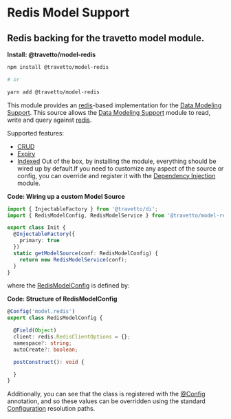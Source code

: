 <!-- This file was generated by @travetto/doc and should not be modified directly -->
<!-- Please modify https://github.com/travetto/travetto/tree/main/module/model-redis/DOC.tsx and execute "npx trv doc" to rebuild -->
# Redis Model Support

## Redis backing for the travetto model module.

**Install: @travetto/model-redis**
```bash
npm install @travetto/model-redis

# or

yarn add @travetto/model-redis
```

This module provides an [redis](https://redis.io)-based implementation for the [Data Modeling Support](https://github.com/travetto/travetto/tree/main/module/model#readme "Datastore abstraction for core operations.").  This source allows the [Data Modeling Support](https://github.com/travetto/travetto/tree/main/module/model#readme "Datastore abstraction for core operations.") module to read, write and query against [redis](https://redis.io). 

Supported features:
   *  [CRUD](https://github.com/travetto/travetto/tree/main/module/model/src/types/crud.ts#L11)
   *  [Expiry](https://github.com/travetto/travetto/tree/main/module/model/src/types/expiry.ts#L10)
   *  [Indexed](https://github.com/travetto/travetto/tree/main/module/model/src/types/indexed.ts#L11)
Out of the box, by installing the module, everything should be wired up by default.If you need to customize any aspect of the source or config, you can override and register it with the [Dependency Injection](https://github.com/travetto/travetto/tree/main/module/di#readme "Dependency registration/management and injection support.") module.

**Code: Wiring up a custom Model Source**
```typescript
import { InjectableFactory } from '@travetto/di';
import { RedisModelConfig, RedisModelService } from '@travetto/model-redis';

export class Init {
  @InjectableFactory({
    primary: true
  })
  static getModelSource(conf: RedisModelConfig) {
    return new RedisModelService(conf);
  }
}
```

where the [RedisModelConfig](https://github.com/travetto/travetto/tree/main/module/model-redis/src/config.ts#L7) is defined by:

**Code: Structure of RedisModelConfig**
```typescript
@Config('model.redis')
export class RedisModelConfig {

  @Field(Object)
  client: redis.RedisClientOptions = {};
  namespace?: string;
  autoCreate?: boolean;

  postConstruct(): void {

  }
}
```

Additionally, you can see that the class is registered with the [@Config](https://github.com/travetto/travetto/tree/main/module/config/src/decorator.ts#L13) annotation, and so these values can be overridden using the standard [Configuration](https://github.com/travetto/travetto/tree/main/module/config#readme "Configuration support") resolution paths.
